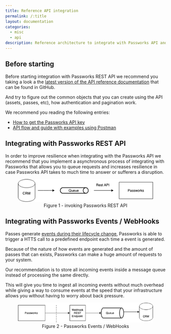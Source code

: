```yaml
---
title: Reference API integration
permalink: /:title
layout: documentation
categories:
  - misc
  - api
description: Reference architecture to integrate with Passworks API and webhooks (callback events)
---
```

## Before starting

Before starting integration with Passworks REST API we recommend you taking a look a the [latest version of the API reference documentation](https://github.com/passworks/passworks-api) that can be found in GitHub.

And try to figure out the common objects that you can create using the API (assets, passes, etc), how authentication and pagination work.

We recommend you reading the following entries:

- [How to get the Passworks API key](/api-how-to)
- [API flow and guide with examples using Postman](/api-flow)

## Integrating with Passworks REST API

In order to improve resilience when integrating with the Passworks API we recommend that you implement a asynchronous process of integrating with Passworks that allows you to queue requests and increases resilience in case Passworks API takes to much time to answer or sufferers a disruption.


<center>
  <figure>
    <img src="assets/images/reference-architecture/crm-to-passworks.png">
    <figcaption>Figure 1 - invoking Passworks REST API</figcaption>
  </figure>
</center>


## Integrating with Passworks Events / WebHooks

Passes generate [events during their lifecycle change](https://github.com/passworks/passworks-api/blob/master/v2/sections/webhooks.md#events), Passworks is able to trigger a HTTS call to a predefined endpoint each time a event is generated.

Because of the nature of how events are generated and the amount of passes that can exists, Passworks can make a huge amount of requests to your system.

Our recommendation is to store all incoming events inside a message queue instead of processing the same directly.

This will give you time to ingest all incoming events without much overhead while giving a way to consume events at the speed that your infrastructure allows you without having to worry about back pressure.

<center>
  <figure>
    <img src="assets/images/reference-architecture/passworks-events-to-crm.png">
    <figcaption>Figure 2 - Passworks Events / WebHooks</figcaption>
  </figure>
</center>
